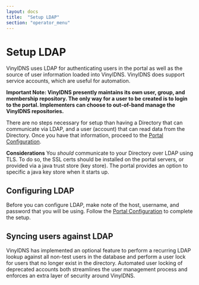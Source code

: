 ```yaml
---
layout: docs
title:  "Setup LDAP"
section: "operator_menu"
---
```


# Setup LDAP
VinylDNS uses LDAP for authenticating users in the portal as well as the source of user information loaded into
VinylDNS.  VinylDNS does support service accounts, which are useful for automation.

**Important Note: VinylDNS presently maintains its own user, group, and membership repository.  The only way for a
user to be created is to login to the portal.  Implementers can choose to out-of-band manage the VinylDNS repositories.**

There are no steps necessary for setup than having a Directory that can communicate via LDAP, and a user (account) that
can read data from the Directory.  Once you have that information, proceed to the [Portal Configuration](config-portal.md).

**Considerations**
You _should_ communicate to your Directory over LDAP using TLS.  To do so, the SSL certs should be installed
on the portal servers, or provided via a java trust store (key store).  The portal provides an option to specific
a java key store when it starts up.

## Configuring LDAP
Before you can configure LDAP, make note of the host, username, and password that you will be using.
Follow the [Portal Configuration](config-portal.md) to complete the setup.

## Syncing users against LDAP
VinylDNS has implemented an optional feature to perform a recurring LDAP lookup against all non-test users in the database and perform
a user lock for users that no longer exist in the directory.  Automated user locking of deprecated accounts both streamlines
the user management process and enforces an extra layer of security around VinylDNS.
